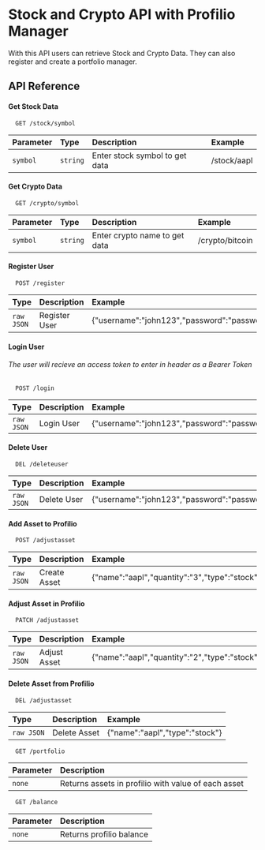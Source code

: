 
# Stock and Crypto API with Profilio Manager

With this API users can retrieve Stock and Crypto Data. They can also register and create a portfolio manager.




## API Reference

#### Get Stock Data

```http
  GET /stock/symbol
```

| Parameter | Type     | Description                | Example                |
| :-------- | :------- | :------------------------- | :------------------------- |
| `symbol` | `string` | Enter stock symbol to get data | /stock/aapl |

#### Get Crypto Data

```http
  GET /crypto/symbol
```

| Parameter | Type     | Description                | Example                |
| :-------- | :------- | :------------------------- | :------------------------- |
| `symbol` | `string` | Enter crypto name to get data | /crypto/bitcoin |

#### Register User

```http
  POST /register
```

| Type     | Description                | Example                |
| :------- | :------------------------- | :------------------------- |
| `raw JSON` | Register User | {"username":"john123","password":"password"} |

#### Login User

###### The user will recieve an access token to enter in header as a Bearer Token

```http
  POST /login
```
| Type     | Description                | Example                |
| :------- | :------------------------- | :------------------------- |
| `raw JSON` | Login User | {"username":"john123","password":"password"} |

#### Delete User

```http
  DEL /deleteuser
```

| Type     | Description                | Example                |
| :------- | :------------------------- | :------------------------- |
| `raw JSON` | Delete User | {"username":"john123","password":"password"} |

#### Add Asset to Profilio

```http
  POST /adjustasset
```

| Type     | Description                | Example                |
| :------- | :------------------------- | :------------------------- |
| `raw JSON` | Create Asset | {"name":"aapl","quantity":"3","type":"stock"} |

#### Adjust Asset in Profilio

```http
  PATCH /adjustasset
```

| Type     | Description                | Example                |
| :------- | :------------------------- | :------------------------- |
| `raw JSON` | Adjust Asset | {"name":"aapl","quantity":"2","type":"stock"} |



#### Delete Asset from Profilio

```http
  DEL /adjustasset
```

| Type     | Description                | Example                |
| :------- | :------------------------- | :------------------------- |
| `raw JSON` | Delete Asset | {"name":"aapl","type":"stock"} |


```http
  GET /portfolio
```

| Parameter | Description                |
| :-------- | :------------------------- |
| `none`  | Returns assets in profilio with value of each asset |

```http
  GET /balance
```

| Parameter | Description                |
| :-------- | :------------------------- |
| `none`  | Returns profilio balance |
